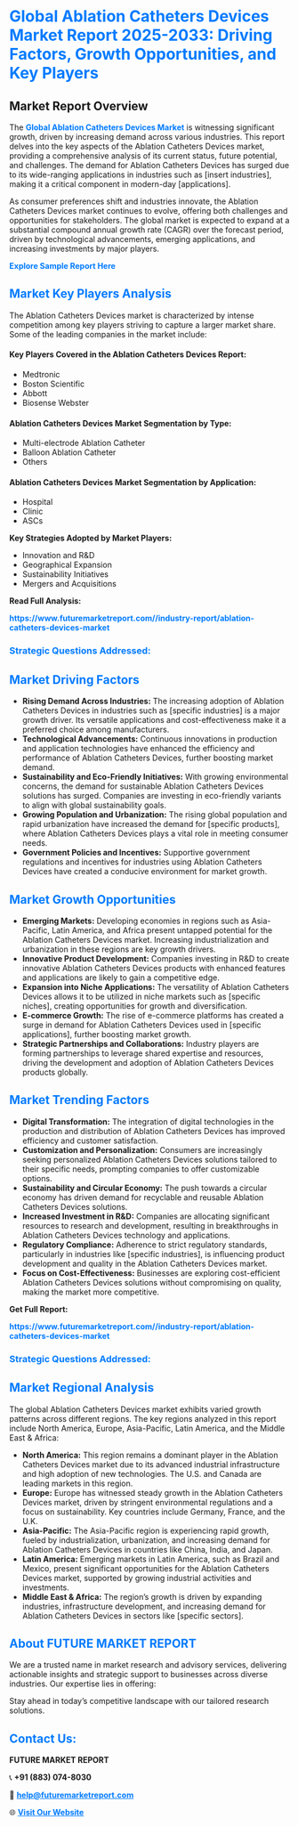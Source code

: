 <h1 style="color: #007BFF;">Global Ablation Catheters Devices Market Report 2025-2033: Driving Factors, Growth Opportunities, and Key Players</h1>

<section id="overview">
<h2>Market Report Overview</h2>
<p>The <a href="https://www.futuremarketreport.com//industry-report/ablation-catheters-devices-market" style="color: #007BFF; text-decoration: none;"><strong>Global Ablation Catheters Devices Market</strong></a> is witnessing significant growth, driven by increasing demand across various industries. This report delves into the key aspects of the Ablation Catheters Devices market, providing a comprehensive analysis of its current status, future potential, and challenges. The demand for Ablation Catheters Devices has surged due to its wide-ranging applications in industries such as [insert industries], making it a critical component in modern-day [applications].</p>
<p>As consumer preferences shift and industries innovate, the Ablation Catheters Devices market continues to evolve, offering both challenges and opportunities for stakeholders. The global market is expected to expand at a substantial compound annual growth rate (CAGR) over the forecast period, driven by technological advancements, emerging applications, and increasing investments by major players.</p>
</section>

<section id="overview">
<p><a href="https://www.futuremarketreport.com//request-sample/reportId=55453" style="color: #007BFF; text-decoration: none;"><strong>Explore Sample Report Here</strong></a></p>
</section>

<section id="key-players">
<h2 style="color: #007BFF;">Market Key Players Analysis</h2>
<p>The Ablation Catheters Devices market is characterized by intense competition among key players striving to capture a larger market share. Some of the leading companies in the market include:</p>
<h4>Key Players Covered in the Ablation Catheters Devices Report:</h4>
<ul><li>Medtronic</li><li>Boston Scientific</li><li>Abbott</li><li>Biosense Webster</li></ul>
<h4>Ablation Catheters Devices Market Segmentation by Type:</h4>
<ul><li>Multi-electrode Ablation Catheter</li><li>Balloon Ablation Catheter</li><li>Others</li></ul>

<h4>Ablation Catheters Devices Market Segmentation by Application:</h4>
<ul><li>Hospital</li><li>Clinic</li><li>ASCs</li></ul>
<p><strong>Key Strategies Adopted by Market Players:</strong></p>
<ul>
<li>Innovation and R&D</li>
<li>Geographical Expansion</li>
<li>Sustainability Initiatives</li>
<li>Mergers and Acquisitions</li>
</ul>
</section>

<section>
<p><strong>Read Full Analysis: </strong></p><a href="https://www.futuremarketreport.com//industry-report/ablation-catheters-devices-market" style="color: #007BFF; text-decoration: none;"><strong>https://www.futuremarketreport.com//industry-report/ablation-catheters-devices-market</strong></a>
<h3 style="color: #007BFF;">Strategic Questions Addressed:</h3>
</section>

<section id="driving-factors">
<h2 style="color: #007BFF;">Market Driving Factors</h2>
<ul>
<li><strong>Rising Demand Across Industries:</strong> The increasing adoption of Ablation Catheters Devices in industries such as [specific industries] is a major growth driver. Its versatile applications and cost-effectiveness make it a preferred choice among manufacturers.</li>
<li><strong>Technological Advancements:</strong> Continuous innovations in production and application technologies have enhanced the efficiency and performance of Ablation Catheters Devices, further boosting market demand.</li>
<li><strong>Sustainability and Eco-Friendly Initiatives:</strong> With growing environmental concerns, the demand for sustainable Ablation Catheters Devices solutions has surged. Companies are investing in eco-friendly variants to align with global sustainability goals.</li>
<li><strong>Growing Population and Urbanization:</strong> The rising global population and rapid urbanization have increased the demand for [specific products], where Ablation Catheters Devices plays a vital role in meeting consumer needs.</li>
<li><strong>Government Policies and Incentives:</strong> Supportive government regulations and incentives for industries using Ablation Catheters Devices have created a conducive environment for market growth.</li>
</ul>
</section>

<section id="growth-opportunities">
<h2 style="color: #007BFF;">Market Growth Opportunities</h2>
<ul>
<li><strong>Emerging Markets:</strong> Developing economies in regions such as Asia-Pacific, Latin America, and Africa present untapped potential for the Ablation Catheters Devices market. Increasing industrialization and urbanization in these regions are key growth drivers.</li>
<li><strong>Innovative Product Development:</strong> Companies investing in R&D to create innovative Ablation Catheters Devices products with enhanced features and applications are likely to gain a competitive edge.</li>
<li><strong>Expansion into Niche Applications:</strong> The versatility of Ablation Catheters Devices allows it to be utilized in niche markets such as [specific niches], creating opportunities for growth and diversification.</li>
<li><strong>E-commerce Growth:</strong> The rise of e-commerce platforms has created a surge in demand for Ablation Catheters Devices used in [specific applications], further boosting market growth.</li>
<li><strong>Strategic Partnerships and Collaborations:</strong> Industry players are forming partnerships to leverage shared expertise and resources, driving the development and adoption of Ablation Catheters Devices products globally.</li>
</ul>
</section>

<section id="trending-factors">
<h2 style="color: #007BFF;">Market Trending Factors</h2>
<ul>
<li><strong>Digital Transformation:</strong> The integration of digital technologies in the production and distribution of Ablation Catheters Devices has improved efficiency and customer satisfaction.</li>
<li><strong>Customization and Personalization:</strong> Consumers are increasingly seeking personalized Ablation Catheters Devices solutions tailored to their specific needs, prompting companies to offer customizable options.</li>
<li><strong>Sustainability and Circular Economy:</strong> The push towards a circular economy has driven demand for recyclable and reusable Ablation Catheters Devices solutions.</li>
<li><strong>Increased Investment in R&D:</strong> Companies are allocating significant resources to research and development, resulting in breakthroughs in Ablation Catheters Devices technology and applications.</li>
<li><strong>Regulatory Compliance:</strong> Adherence to strict regulatory standards, particularly in industries like [specific industries], is influencing product development and quality in the Ablation Catheters Devices market.</li>
<li><strong>Focus on Cost-Effectiveness:</strong> Businesses are exploring cost-efficient Ablation Catheters Devices solutions without compromising on quality, making the market more competitive.</li>
</ul>
</section>

<section>
<p><strong>Get Full Report: </strong></p><a href="https://www.futuremarketreport.com//industry-report/ablation-catheters-devices-market" style="color: #007BFF; text-decoration: none;"><strong>https://www.futuremarketreport.com//industry-report/ablation-catheters-devices-market</strong></a>
<h3 style="color: #007BFF;">Strategic Questions Addressed:</h3>
</section>


<section id="regional-analysis">
<h2 style="color: #007BFF;">Market Regional Analysis</h2>
<p>The global Ablation Catheters Devices market exhibits varied growth patterns across different regions. The key regions analyzed in this report include North America, Europe, Asia-Pacific, Latin America, and the Middle East & Africa:</p>
<ul>
<li><strong>North America:</strong> This region remains a dominant player in the Ablation Catheters Devices market due to its advanced industrial infrastructure and high adoption of new technologies. The U.S. and Canada are leading markets in this region.</li>
<li><strong>Europe:</strong> Europe has witnessed steady growth in the Ablation Catheters Devices market, driven by stringent environmental regulations and a focus on sustainability. Key countries include Germany, France, and the U.K.</li>
<li><strong>Asia-Pacific:</strong> The Asia-Pacific region is experiencing rapid growth, fueled by industrialization, urbanization, and increasing demand for Ablation Catheters Devices in countries like China, India, and Japan.</li>
<li><strong>Latin America:</strong> Emerging markets in Latin America, such as Brazil and Mexico, present significant opportunities for the Ablation Catheters Devices market, supported by growing industrial activities and investments.</li>
<li><strong>Middle East & Africa:</strong> The region’s growth is driven by expanding industries, infrastructure development, and increasing demand for Ablation Catheters Devices in sectors like [specific sectors].</li>
</ul>
</section>

<footer>
<h2 style="color: #007BFF;">About FUTURE MARKET REPORT</h2>
<p>We are a trusted name in market research and advisory services, delivering actionable insights and strategic support to businesses across diverse industries. Our expertise lies in offering:</p>

<p>Stay ahead in today’s competitive landscape with our tailored research solutions.</p>

<h2 style="color: #007BFF;">Contact Us:</h2>
<p><strong>FUTURE MARKET REPORT</strong></p>
<p>📞 <strong>+91 (883) 074-8030</strong></p>
<p>📧 <strong><a href="mailto:help@futuremarketreport.com" style="color: #007BFF;">help@futuremarketreport.com</a></strong></p>
<p>🌐 <strong><a href="https://www.futuremarketreport.com/" style="color: #007BFF;">Visit Our Website</a></strong></p>
</footer>